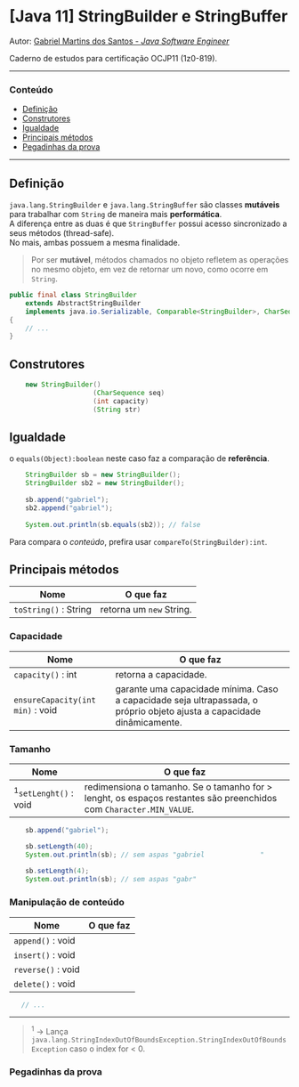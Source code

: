 # [Java 11] StringBuilder e StringBuffer

Autor: [Gabriel Martins dos Santos - *Java Software Engineer*](https://linkedin.com/in/martinsgms)

Caderno de estudos para certificação OCJP11 (1z0-819).

---

### Conteúdo

- [Definição](#definicao)
- [Construtores](#construtores)
- [Igualdade](#igualdade)
- [Principais métodos](#metodos)
- [Pegadinhas da prova](#pegadinhas)
---

## <a id="definicao"></a> Definição
`java.lang.StringBuilder` e `java.lang.StringBuffer` são classes **mutáveis** para trabalhar com `String` de maneira mais **performática**.  
A diferença entre as duas é que `StringBuffer` possui acesso sincronizado a seus métodos (thread-safe).  
No mais, ambas possuem a mesma finalidade.

> Por ser **mutável**, métodos chamados no objeto refletem as operações no mesmo objeto, em vez de retornar um novo, como ocorre em `String`.

````Java
public final class StringBuilder
    extends AbstractStringBuilder
    implements java.io.Serializable, Comparable<StringBuilder>, CharSequence
{
    // ...
}
````
## <a id="construtores"></a> Construtores
````Java
    new StringBuilder()
                     (CharSequence seq)
                     (int capacity)
                     (String str)
````

## <a id="igualdade"></a> Igualdade
o `equals(Object):boolean` neste caso faz a comparação de **referência**.
```` Java
    StringBuilder sb = new StringBuilder();
    StringBuilder sb2 = new StringBuilder();
    
    sb.append("gabriel");
    sb2.append("gabriel");
    
    System.out.println(sb.equals(sb2)); // false
````
Para compara o *conteúdo*, prefira usar `compareTo(StringBuilder):int`.

## <a id="metodos"></a> Principais métodos

| Nome  | O que faz
|-------|-------|
| `toString()` : String | retorna um `new` String.

### Capacidade

| Nome  | O que faz
|-------|-------|
| `capacity()` : int | retorna a capacidade.
| `ensureCapacity(int min)` : void | garante uma capacidade mínima. Caso a capacidade seja ultrapassada, o próprio objeto ajusta a capacidade dinâmicamente.

### Tamanho

| Nome  | O que faz
|-------|-------|
| <sup>1</sup>`setLenght()` : void | redimensiona o tamanho. Se o tamanho for > lenght, os espaços restantes são preenchidos com `Character.MIN_VALUE`.
```` Java
    sb.append("gabriel");

    sb.setLength(40);
    System.out.println(sb); // sem aspas "gabriel              "
    
    sb.setLength(4);
    System.out.println(sb); // sem aspas "gabr"
````
### Manipulação de conteúdo

| Nome  | O que faz
|-------|-------|
|`append()` : void | 
|`insert()` : void | 
|`reverse()` : void | 
|`delete()` : void | 
```` Java
   // ...
````
---
> <sup>1</sup> &rarr; Lança `java.lang.StringIndexOutOfBoundsException.StringIndexOutOfBoundsException` caso o index for < 0.

### <a id="pegadinhas"></a> Pegadinhas da prova